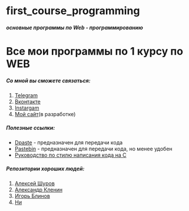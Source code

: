 first_course_programming
=====================
###### ***основные программы по Web - программированию***

# Все мои программы по 1 курсу по WEB
##### Со мной вы сможете связаться:
1. [Telegram](https://tgmsg.ru/princepepper)
2. [Вконтакте](https://vk.com/princepepper)
3. [Instargam](https://www.instagram.com/prince_pepper_official/?hl=ru)
4. [Мой сайт](http://www.ppts.website/)(в разработке)

##### Полезные ссылки:
* [Dpaste](https://dpaste.de/) - предназначен для передачи кода
* [Pastebin](https://pastebin.com/) - предназначен для передачи кода, но менее удобен
* [Руководство по стилю написания кода на С](https://cs50.readthedocs.io/style/c/)
##### Репозитории хороших  людей:
1. [Алексей Шуров](https://github.com/alexiskhb)
2. [Александр Кленин](https://github.com/klenin)
3. [Игорь Блинов](https://github.com/FooBarrior)
4. [Ни](https://github.com/FooBarrior)
